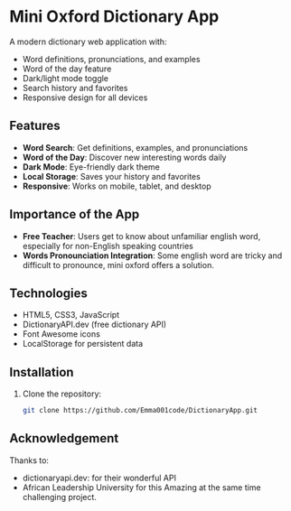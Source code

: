 # Mini Oxford Dictionary App

A modern dictionary web application with:
- Word definitions, pronunciations, and examples
- Word of the day feature
- Dark/light mode toggle
- Search history and favorites
- Responsive design for all devices

## Features
- **Word Search**: Get definitions, examples, and pronunciations
- **Word of the Day**: Discover new interesting words daily
- **Dark Mode**: Eye-friendly dark theme
- **Local Storage**: Saves your history and favorites
- **Responsive**: Works on mobile, tablet, and desktop

## Importance of the App 
- **Free Teacher**: Users get to know about unfamiliar english word, especially for non-English speaking countries
- **Words Pronounciation Integration**: Some english word are tricky and difficult to pronounce, mini oxford offers a solution.

## Technologies
- HTML5, CSS3, JavaScript
- DictionaryAPI.dev (free dictionary API)
- Font Awesome icons
- LocalStorage for persistent data

## Installation
1. Clone the repository:
   ```bash
   git clone https://github.com/Emma001code/DictionaryApp.git  

## Acknowledgement
Thanks to:
- dictionaryapi.dev: for their wonderful API 
- African Leadership University for this Amazing at the same time challenging project.